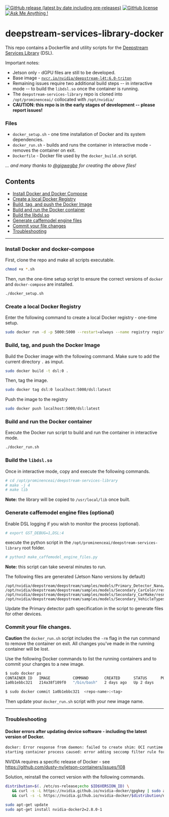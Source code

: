 [![GitHub release (latest by date including pre-releases)](https://img.shields.io/github/v/release/prominenceai/deepstream-services-library-docker?include_prereleases)](https://github.com/canammex-tech/deepstream-services-library/releases)
[![GitHub license](https://img.shields.io/github/license/Naereen/StrapDown.js.svg)](https://github.com/prominenceai/deepstream-services-library-docker/blob/master/LICENSE)
[![Ask Me Anything !](https://img.shields.io/badge/Ask%20me-anything-1abc9c.svg)](https://discord.com/channels/750454524849684540/750457019260993636)

# deepstream-services-library-docker
This repo contains a Dockerfile and utility scripts for the [Deepstream Services Library](https://github.com/prominenceai/deepstream-services-library) (DSL). 

Important notes:
* Jetson only - dGPU files are still to be developed.
* Base image - [`nvcr.io/nvidia/deepstream-l4t:6.0-triton`](https://docs.nvidia.com/metropolis/deepstream/dev-guide/text/DS_docker_containers.html#id2)
* Remaining issues require two additional build steps -- in interactive mode -- to build the `libdsl.so` once the container is running.
* The `deepstream-services-library` repo is cloned into `/opt/prominenceai/` collocated with `/opt/nvidia/`
* **CAUTION: this repo is in the early stages of development -- please report issues!**

### Files
* `docker_setup.sh` - one time installation of Docker and its system dependencies.
* `docker_run.sh` - builds and runs the container in interactive mode - removes the container on exit.
* `Dockerfile` - Docker file used by the `docker_build.sh` script.

*... and many thanks to [@gigwegbe](https://github.com/gigwegbe) for creating the above files!*

## Contents
* [Install Docker and Docker Compose](#install-docker-and-docker-compose)
* [Create a local Docker Registry](#create-a-local-docker-registry)
* [Build, tag, and push the Docker Image](#build-tag-and-push-the-docker-image)
* [Build and run the Docker container](#build-and-run-the-docker-container)
* [Build the libdsl.so](#build-the-libdslso)
* [Generate caffemodel engine files](#generate-caffemodel-engine-files-optional)
* [Commit your file changes](#commit-your-file-changes)
* [Troubleshooting](#troubleshooting)

---

### Install Docker and docker-compose

First, clone the repo and make all scripts executable.
```bash
chmod +x *.sh
```
Then, run the one-time setup script to ensure the correct versions of `docker` and `docker-compose` are installed. 
```bash
./docker_setup.sh
```

### Create a local Docker Registry
Enter the following command to create a local Docker registry - one-time setup.
```bash
sudo docker run -d -p 5000:5000 --restart=always --name registry registry:2
```

### Build, tag, and push the Docker Image
Build the Docker image with the following command. Make sure to add the current directory `.` as imput.
```bash
sudo docker build -t dsl:0 . 
```
Then, tag the image.
```bash
sudo docker tag dsl:0 localhost:5000/dsl:latest
```
Push the image to the registry
```bash
sudo docker push localhost:5000/dsl:latest
```


### Build and run the Docker container
Execute the Docker run script to build and run the container in interactive mode.
```bash
./docker_run.sh
```

### Build the `libdsl.so`
Once in interactive mode, copy and execute the following commands.
```bash
# cd /opt/prominenceai/deepstream-services-library
# make -j 4
# make lib
```
**Note:** the library will be copied to `/usr/local/lib` once built.    

### Generate caffemodel engine files (optional)
Enable DSL logging if you wish to monitor the process (optional).
```bash
# export GST_DEBUG=1,DSL:4
```
execute the python script in the `/opt/prominenceai/deepstream-services-library` root folder.
```bash
# python3 make_caffemodel_engine_files.py
```
**Note:** this script can take several minutes to run.

The following files are generated (Jetson Nano versions by default)
```
/opt/nvidia/deepstream/deepstream/samples/models/Primary_Detector_Nano/resnet10.caffemodel_b8_gpu0_fp16.engine
/opt/nvidia/deepstream/deepstream/samples/models/Secondary_CarColor/resnet18.caffemodel_b8_gpu0_fp16.engine
/opt/nvidia/deepstream/deepstream/samples/models/Secondary_CarMake/resnet18.caffemodel_b8_gpu0_fp16.engine
/opt/nvidia/deepstream/deepstream/samples/models/Secondary_VehicleTypesresnet18.caffemodel_b8_gpu0_fp16.engine
```
Update the Primary detector path specification in the script to generate files for other devices. 

### Commit your file changes.
**Caution** the `docker_run.sh` script includes the `-rm` flag in the run command to remove the container on exit. All changes you've made in the running container will be lost.

Use the following Docker commands to list the running containers and to commit your changes to a new image.
```bash
$ sudo docker ps
CONTAINER ID   IMAGE          COMMAND       CREATED      STATUS      PORTS     NAMES
1a0b1ebbc321   214a38f109f0   "/bin/bash"   2 days ago   Up 2 days             serene_cartwright

$ sudo docker commit 1a0b1ebbc321  <repo-name>:<tag>

```
Then update your `docker_run.sh` script with your new image name.

---

### Troubleshooting
#### Docker errors after updating device software - including the latest version of Docker.
```bash
docker: Error response from daemon: failed to create shim: OCI runtime create failed: container_linux.go:380: 
starting container process caused: error adding seccomp filter rule for syscall clone3: permission denied: unknown.
```
NVIDIA requires a specific release of Docker - see https://github.com/dusty-nv/jetson-containers/issues/108

Solution, reinstall the correct version with the following commands.
```bash
distribution=$(. /etc/os-release;echo $ID$VERSION_ID) \
   && curl -s -L https://nvidia.github.io/nvidia-docker/gpgkey | sudo apt-key add - \
   && curl -s -L https://nvidia.github.io/nvidia-docker/$distribution/nvidia-docker.list | sudo tee /etc/apt/sources.list.d/nvidia-docker.list

sudo apt-get update
sudo apt-get install nvidia-docker2=2.8.0-1
```
